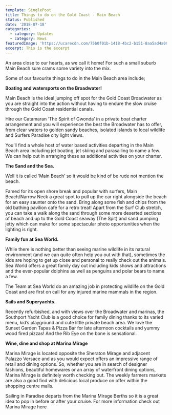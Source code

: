```yaml
---
template: SinglePost
title: Things to do on the Gold Coast - Main Beach
status: Published
date: '2018-07-18'
categories:
  - category: Updates
  - category: News
featuredImage: 'https://ucarecdn.com/75b0f01b-1418-4bc2-b151-8aa5ad4a09ef/'
excerpt: This is the excerpt
---
```

An area close to our hearts, as we call it home!  For such a small suburb Main Beach sure crams some variety into the mix.

Some of our favourite things to do in the Main Beach area include;

**Boating and watersports on the Broadwater!**

Main Beach is the ideal jumping off spot for the Gold Coast Broadwater as you are straight into the action without having to endure the slow cruise through the Gold Coast residential canals.

Hire our Catamaran ‘The Spirit of Gwonda’ in a private boat charter arrangement and you will experience the best the Broadwater has to offer, from clear waters to golden sandy beaches, isolated islands to local wildlife and Surfers Paradise city light views.

You’ll find a whole host of water based activities departing in the Main Beach area including jet boating, jet skiing and parasailing to name a few.  We can help out in arranging these as additional activities on your charter.

**The Sand and the Sea.**

Well it is called ‘Main Beach’ so it would be kind of be rude not mention the beach.

Famed for its open shore break and popular with surfers, Main Beach/Narrow Neck a great spot to pull up the car right alongside the beach for an easy saunter onto the sand.  Bring along some fish and chips from the old bathing pavilion café for a retro treat!  Apart from the Surf Club stretch, you can take a walk along the sand through some more deserted sections of beach and up to the Gold Coast seaway (The Spit) and sand pumping jetty which can make for some spectacular photo opportunities when the lighting is right.

**Family fun at Sea World.**

While there is nothing better than seeing marine wildlife in its natural environment (and we can quite often help you out with that), sometimes the kids are hoping to get up close and personal to really check out the animals.  Sea World offers a great family day out including kids shows and attractions and the ever-popular dolphins as well as penguins and polar bears to name a few.

The Team at Sea World do an amazing job in protecting wildlife on the Gold Coast and are first on call for any injured marine mammals in the region.

**Sails and Superyachts.**

Recently refurbished, and with views over the Broadwater and marinas, the Southport Yacht Club is a good choice for family dining thanks to its varied menu, kid’s playground and cute little private beach area.   We love the Sunset Garden Tapas & Pizza Bar for late afternoon cocktails and yummy wood fired pizzas! And the Rib Eye on the bone is sensational.

**Wine, dine and shop at Marina Mirage**

Marina Mirage is located opposite the Sheraton Mirage and adjacent Palazzo Versace and as you would expect offers an impressive range of retail and dining options.    So, whether you are in search of designer fashions, beautiful homewares or an array of waterfront dining options, Marina Mirage is definitely worth checking out.   The weekly farmers markets are also a good find with delicious local produce on offer within the shopping centre malls.

Sailing in Paradise departs from the Marina Mirage Berths so it is a great idea to pop in before or after your cruise.   For more information check out Marina Mirage here
